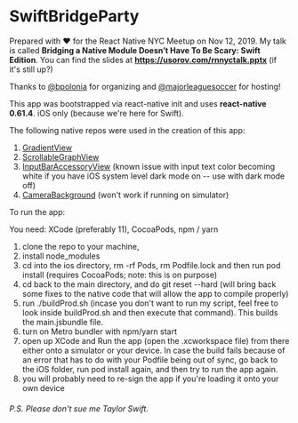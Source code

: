 # SwiftBridgeParty

Prepared with ❤️ for the React Native NYC Meetup on Nov 12, 2019.
My talk is called **Bridging a Native Module Doesn’t Have To Be Scary: Swift Edition**.
You can find the slides at **https://usorov.com/rnnyctalk.pptx** (if it's still up?)

Thanks to [@bpolonia]( https://github.com/bpolonia ) for organizing and [@majorleaguesoccer]( https://github.com/majorleaguesoccer ) for hosting!

This app was bootstrapped via react-native init and uses **react-native 0.61.4**. iOS only (because we're here for Swift).

The following native repos were used in the creation of this app:
1. [GradientView]( https://github.com/soffes/GradientView )
2. [ScrollableGraphView]( https://github.com/philackm/ScrollableGraphView )
3. [InputBarAccessoryView]( https://github.com/nathantannar4/InputBarAccessoryView ) (known issue with input text color becoming white if you have iOS system level dark mode on -- use with dark mode off)
4. [CameraBackground]( https://github.com/yonat/CameraBackground ) (won't work if running on simulator)

To run the app:

You need: XCode (preferably 11), CocoaPods, npm / yarn

1. clone the repo to your machine,
2. install node_modules
3. cd into the ios directory, rm -rf Pods, rm Podfile.lock and then run pod install (requires CocoaPods; note: this is on purpose)
4. cd back to the main directory, and do git reset --hard (will bring back some fixes to the native code that will allow the app to compile properly)
5. run ./buildProd.sh (incase you don't want to run my script, feel free to look inside buildProd.sh and then execute that command). This builds the main.jsbundle file.
6. turn on Metro bundler with npm/yarn start
7. open up XCode and Run the app (open the .xcworkspace file) from there either onto a simulator or your device. In case the build fails because of an error that has to do with your Podfile being out of sync, go back to the iOS folder, run pod install again, and then try to run the app again.
8. you will probably need to re-sign the app if you're loading it onto your own device

###### P.S. Please don't sue me Taylor Swift.
